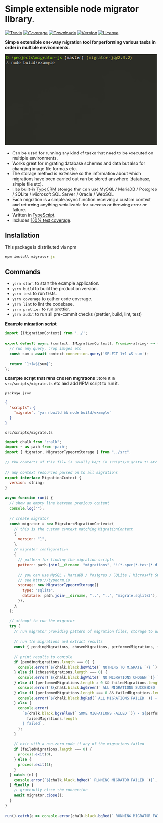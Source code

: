# Simple extensible node migrator library.

[![Travis](https://img.shields.io/travis/kallaspriit/migrator-js.svg)](https://travis-ci.org/kallaspriit/migrator-js)
[![Coverage](https://img.shields.io/coveralls/kallaspriit/migrator-js.svg)](https://coveralls.io/github/kallaspriit/migrator-js)
[![Downloads](https://img.shields.io/npm/dm/migrator-js.svg)](http://npm-stat.com/charts.html?package=migrator-js&from=2015-08-01)
[![Version](https://img.shields.io/npm/v/migrator-js.svg)](http://npm.im/migrator-js)
[![License](https://img.shields.io/npm/l/migrator-js.svg)](http://opensource.org/licenses/MIT)

**Simple extensible one-way migration tool for performing various tasks in order in multiple environments.**

![Example](https://raw.githubusercontent.com/kallaspriit/migrator-js/master/example/example.gif)

- Can be used for running any kind of tasks that need to be executed on multiple environments.
- Works great for migrating database schemas and data but also for changing image file formats etc.
- The storage method is extensive so the information about which migrations have been carried out can be stored anywhere (database, simple file etc).
- Has built-in [TypeORM](http://typeorm.io) storage that can use MySQL / MariaDB / Postgres / SQLite / Microsoft SQL Server / Oracle / WebSQL.
- Each migration is a simple async function receiving a custom context and returning anything serializable for success or throwing error on failure.
- Written in [TypeScript](https://www.typescriptlang.org/).
- Includes [100% test coverage](https://coveralls.io/github/kallaspriit/migrator-js).

## Installation

This package is distributed via npm

```cmd
npm install migrator-js
```

## Commands

- `yarn start` to start the example application.
- `yarn build` to build the production version.
- `yarn test` to run tests.
- `yarn coverage` to gather code coverage.
- `yarn lint` to lint the codebase.
- `yarn prettier` to run prettier.
- `yarn audit` to run all pre-commit checks (prettier, build, lint, test)

**Example migration script**

```javascript
import {IMigrationContext} from '../';

export default async (context: IMigrationContext): Promise<string> => {
  // run any query, crop images etc
  const sum = await context.connection.query('SELECT 1+1 AS sum');

  return `1+1=${sum}`;
};
```

**Example script that runs chosen migrations**
Store it in `src/scripts/migrate.ts` etc and add NPM script to run it.

`package.json`

```json
{
  "scripts": {
    "migrate": "yarn build && node build/example"
  }
}
```

`src/scripts/migrate.ts`

```javascript
import chalk from "chalk";
import * as path from "path";
import { Migrator, MigratorTypeormStorage } from "../src";

// the contents of this file is usually kept in scripts/migrate.ts etc file and run through NPM scripts

// any context resources passed on to all migrations
export interface MigrationContext {
  version: string;
}

async function run() {
  // show an empty line between previous content
  console.log("");

  // create migrator
  const migrator = new Migrator<MigrationContext>(
    // this is the custom context matching MigrationContext
    {
      version: "1",
    },
    // migrator configuration
    {
      // pattern for finding the migration scripts
      pattern: path.join(__dirname, "migrations", "!(*.spec|*.test|*.d).{ts,js}"),

      // you can use MySQL / MariaDB / Postgres / SQLite / Microsoft SQL Server / Oracle / WebSQL
      // see http://typeorm.io
      storage: new MigratorTypeormStorage({
        type: "sqlite",
        database: path.join(__dirname, "..", "..", "migrate.sqlite3"),
      }),
    },
  );

  // attempt to run the migrator
  try {
    // run migrator providing pattern of migration files, storage to use and context to pass to each migration

    // run the migrations and extract results
    const { pendingMigrations, chosenMigrations, performedMigrations, failedMigrations } = await migrator.migrate();

    // print results to console
    if (pendingMigrations.length === 0) {
      console.error(`${chalk.black.bgWhite(` NOTHING TO MIGRATE `)} `);
    } else if (chosenMigrations.length === 0) {
      console.error(`${chalk.black.bgWhite(` NO MIGRATIONS CHOSEN `)} `);
    } else if (performedMigrations.length > 0 && failedMigrations.length === 0) {
      console.error(`${chalk.black.bgGreen(` ALL MIGRATIONS SUCCEEDED `)} - ${performedMigrations.length} total`);
    } else if (performedMigrations.length === 0 && failedMigrations.length > 0) {
      console.error(`${chalk.black.bgRed(` ALL MIGRATIONS FAILED `)} - ${failedMigrations.length} total`);
    } else {
      console.error(
        `${chalk.black.bgYellow(` SOME MIGRATIONS FAILED `)} - ${performedMigrations.length} succeeded, ${
          failedMigrations.length
        } failed`,
      );
    }

    // exit with a non-zero code if any of the migrations failed
    if (failedMigrations.length === 0) {
      process.exit(0);
    } else {
      process.exit(1);
    }
  } catch (e) {
    console.error(`${chalk.black.bgRed(` RUNNING MIGRATOR FAILED `)}`, e.stack);
  } finally {
    // gracefully close the connection
    await migrator.close();
  }
}

run().catch(e => console.error(chalk.black.bgRed(` RUNNING MIGRATOR FAILED `), e.stack));
```